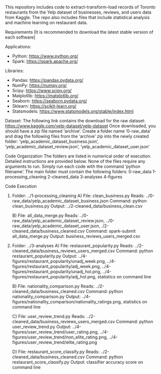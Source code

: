 This repository includes code to extract-transform-load records of Toronto restaurants from the Yelp dataset of businesses, reviews, and users data from Kaggle. The repo also includes files that include statistical analysis and machine learning on restaurant data.

Requirements [It is recommended to download the latest stable version of each software]

Applications:
   * Python: https://www.python.org/
   * Spark: https://spark.apache.org/

Libraries:
  *  Pandas: https://pandas.pydata.org/
  *  NumPy: https://numpy.org/
  *  Scipy: https://www.scipy.org/
  *  Matplotlib: https://matplotlib.org/
  *  Seaborn: https://seaborn.pydata.org/
  *  Sklearn: https://scikit-learn.org/
  *  Statsmodels: https://www.statsmodels.org/stable/index.html

Dataset:
    The following link contains the download for the raw dataset: https://www.kaggle.com/yelp-dataset/yelp-dataset
    Once downloaded, you should have a zip file named ‘archive’. Create a folder name ‘0-raw_data’ and drag the following files from the ‘archive’ zip into the newly created folder: ‘yelp_academic_dataset_business.json’, ‘yelp_academic_dataset_review.json’, ‘yelp_academic_dataset_user.json’



Code Organization
    The folders are listed in numerical order of execution. Detailed instructions are provided below. None of the files require any arguments to run. Simply run each code with the command ‘python filename’. The main folder must contain the following folders:
    0-raw_data
    1-processing_cleaning
    2-cleaned_data
    3-analyses
    4-figures



Code Execution
1. Folder: ../1-processing_cleaning
    A) File: clean_business.py
        Reads: ../0-raw_data/yelp_academic_dataset_business.json
        Command: python clean_business.py
        Output: ../2-cleaned_data/business_clean.csv

    B) File: all_data_merge.py
        Reads: ../0-raw_data/yelp_academic_dataset_review.json, ../0-raw_data/yelp_academic_dataset_user.json,
        ./2-cleaned_data/business_cleaned.csv
        Command: spark-submit all_data_merge.py
        Output: business_reviews_users_merged.csv


2. Folder: ../3-analyses
    A) File: restaurant_popularity.py
        Reads: ../2-cleaned_data/business_reviews_users_merged.csv
        Command: python restaurant_popularity.py
        Output: ../4-figures/restaurant_popularity/unadj_week.png, ../4-figures/restaurant_popularity/adj_week.png, 
        ../4-figures/restaurant_popularity/unadj_hol.png,
        ../4-figures/restaurant_popularity/adj_hol.png,
        statistics on command line

    B) File: nationality_comparison.py
        Reads: ../2-cleaned_data/business_cleaned.csv
        Command: python nationality_comparison.py
        Output: ../4-figures/nationality_comparison/nationality_ratings.png,
        statistics on command line

    C) File: user_review_trend.py
        Reads: ../2-cleaned_data/business_reviews_users_merged.csv
        Command: python user_review_trend.py
        Output: ../4-figures/user_review_trend/user_rating.png, ../4-figures/user_review_trend/non_elite_rating.png, ../4-figures/user_review_trend/elite_rating.png

    D) File: restaurant_score_classify.py
        Reads: ../2-cleaned_data/business_cleaned.csv
        Command: python restaurant_score_classify.py
        Output: classifier accuracy score on command line
